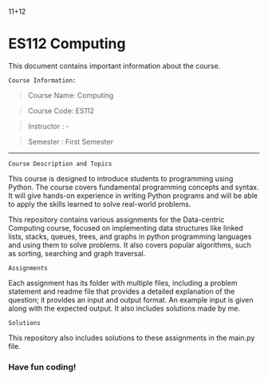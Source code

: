 11+12

# ES112 Computing

This document contains important information about the course.

`Course Information:`

> Course Name: Computing

> Course Code: ES112

> Instructor : -

> Semester : First Semester
---

`Course Description and Topics`

This course is designed to introduce students to programming using Python. The course covers fundamental programming concepts and syntax. It will give hands-on experience in writing Python programs and will be able to apply the skills learned to solve real-world problems.

This repository contains various assignments for the Data-centric Computing course, focused on implementing data structures like linked lists, stacks, queues, trees, and graphs in python programming languages and using them to solve problems. It also covers popular algorithms, such as sorting, searching and graph traversal.

`Assignments`

Each assignment has its folder with multiple files, including a problem statement and readme file that provides a detailed explanation of the question; it provides an input and output format. An example input is given along with the expected output.
It also includes solutions made by me. 

`Solutions`

This repository also includes solutions to these assignments in the main.py file. 

### Have fun coding!
